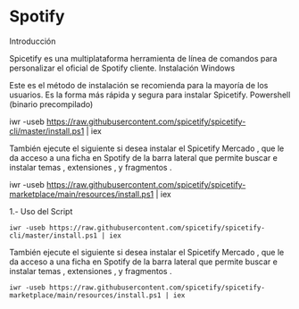 # Spotify
Introducción

Spicetify es una multiplataforma herramienta de línea de comandos para personalizar el oficial de Spotify cliente.
Instalación
Windows

Este es el método de instalación se recomienda para la mayoría de los usuarios. Es la forma más rápida y segura para instalar Spicetify.
Powershell (binario precompilado)

iwr -useb https://raw.githubusercontent.com/spicetify/spicetify-cli/master/install.ps1 | iex

También ejecute el siguiente si desea instalar el Spicetify Mercado , que le da acceso a una ficha en Spotify de la barra lateral que permite buscar e instalar temas , extensiones , y fragmentos .

iwr -useb https://raw.githubusercontent.com/spicetify/spicetify-marketplace/main/resources/install.ps1 | iex

1.- Uso del Script 

```
iwr -useb https://raw.githubusercontent.com/spicetify/spicetify-cli/master/install.ps1 | iex
```
También ejecute el siguiente si desea instalar el Spicetify Mercado , que le da acceso a una ficha en Spotify de la barra lateral que permite buscar e instalar temas , extensiones , y fragmentos .
```
iwr -useb https://raw.githubusercontent.com/spicetify/spicetify-marketplace/main/resources/install.ps1 | iex
```
```
